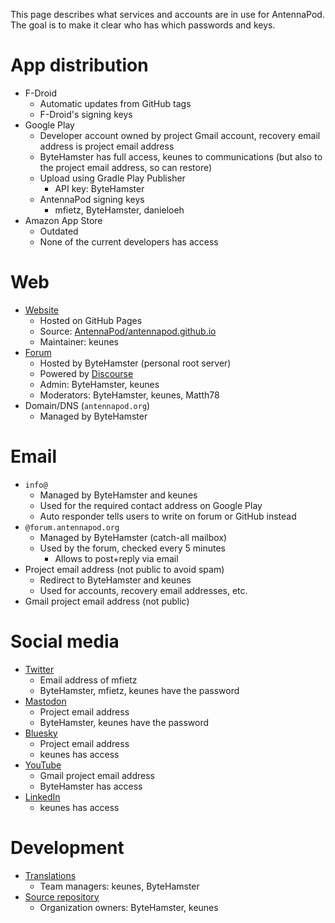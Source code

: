 This page describes what services and accounts are in use for AntennaPod. The goal is to make it clear who has which passwords and keys.

# App distribution
- F-Droid
  - Automatic updates from GitHub tags
  - F-Droid's signing keys
- Google Play
  - Developer account owned by project Gmail account, recovery email address is project email address
  - ByteHamster has full access, keunes to communications (but also to the project email address, so can restore)
  - Upload using Gradle Play Publisher
    - API key: ByteHamster
  - AntennaPod signing keys
    - mfietz, ByteHamster, danieloeh
- Amazon App Store
  - Outdated
  - None of the current developers has access

# Web
- [Website](https://antennapod.org)
  - Hosted on GitHub Pages
  - Source: [AntennaPod/antennapod.github.io](https://github.com/AntennaPod/antennapod.github.io)
  - Maintainer: keunes
- [Forum](https://forum.antennapod.org)
  - Hosted by ByteHamster (personal root server)
  - Powered by [Discourse](https://github.com/discourse/discourse)
  - Admin: ByteHamster, keunes
  - Moderators: ByteHamster, keunes, Matth78
- Domain/DNS (`antennapod.org`)
  - Managed by ByteHamster

# Email
- `info@`
  - Managed by ByteHamster and keunes
  - Used for the required contact address on Google Play
  - Auto responder tells users to write on forum or GitHub instead
- `@forum.antennapod.org`
  - Managed by ByteHamster (catch-all mailbox)
  - Used by the forum, checked every 5 minutes
    - Allows to post+reply via email
- Project email address (not public to avoid spam)
  - Redirect to ByteHamster and keunes
  - Used for accounts, recovery email addresses, etc.
- Gmail project email address (not public)

# Social media
- [Twitter](https://twitter.com/antennapod)
  - Email address of mfietz
  - ByteHamster, mfietz, keunes have the password
- [Mastodon](https://fosstodon.org/@antennapod)
  - Project email address
  - ByteHamster, keunes have the password
- [Bluesky](https://bsky.app/profile/AntennaPod.org)
  - Project email address
  - keunes has access
- [YouTube](https://www.youtube.com/@antennapod-app)
  - Gmail project email address
  - ByteHamster has access
- [LinkedIn](https://www.linkedin.com/company/antennapod)
  - keunes has access

# Development
- [Translations](https://hosted.weblate.org/projects/antennapod/)
  - Team managers: keunes, ByteHamster
- [Source repository](https://github.com/AntennaPod)
  - Organization owners: ByteHamster, keunes
